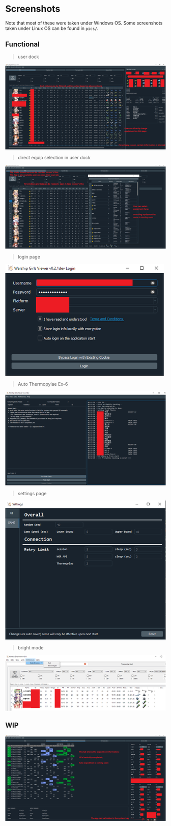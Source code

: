 # Screenshots

Note that most of these were taken under Windows OS. Some screenshots taken under Linux OS can be found in `pics/`.

## Functional

> user dock

![alt text](pics/1_User_Dock_with_Side_Dock_On.png)

> direct equip selection in user dock

![alt text](pics/2_User_Dock_with_Equip_Window_On.png)

> login page

![alt text](pics/4_login_page.png)

> Auto Thermopylae Ex-6

![alt text](pics/5_Auto_E6.png)

> settings page

![alt text](pics/settings_page_game.PNG)

> bright mode

![alt text](pics/Native_Bright_Color_Scheme.png)


## WIP

![alt text](pics/3_Expedition_WIP.png)
